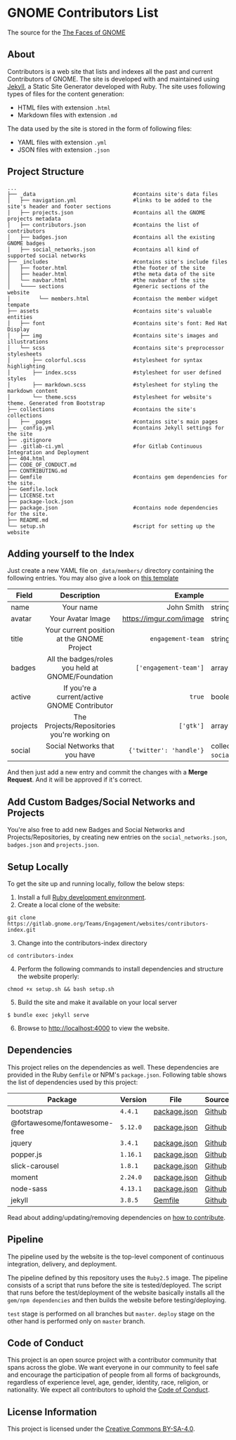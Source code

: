 # GNOME Contributors List

The source for the [The Faces of GNOME](https://contributors.gnome.org)

## About

Contributors is a web site that lists and indexes all the past and current Contributors of GNOME.
The site is developed with
and maintained using [Jekyll][official-jekyll], a Static Site Generator
developed with Ruby. The site uses following types of files for the content
generation:

 * HTML files with extension `.html`
 * Markdown files with extension `.md`

The data used by the site is stored in the form of following files:

 * YAML files with extension `.yml`
 * JSON files with extension `.json`

## Project Structure

    ...
    ├── _data                               #contains site's data files
    │   ├── navigation.yml                  #links to be added to the site's header and footer sections
    │   ├── projects.json                   #contains all the GNOME projects metadata
    │   ├── contributors.json               #contains the list of contributors
    │   ├── badges.json                     #contains all the existing GNOME badges
    │   ├── social_networks.json            #contains all kind of supported social networks
    ├── _includes                           #contains site's include files
    │   ├── footer.html                     #the footer of the site
    │   ├── header.html                     #the meta data of the site
    │   └── navbar.html                     #the navbar of the site
    │   └──── sections                      #generic sections of the website
    │         └── members.html              #contaisn the member widget tempate
    ├── assets                              #contains site's valuable entities
    │   ├── font                            #contains site's font: Red Hat Display
    │   ├── img                             #contains site's images and illustrations
    │   └── scss                            #contains site's preprocessor stylesheets   
    │       ├── colorful.scss               #stylesheet for syntax highlighting
    │       ├── index.scss                  #stylesheet for user defined styles
    │       ├── markdown.scss               #stylesheet for styling the markdown content
    │       └── theme.scss                  #stylesheet for website's theme. Generated from Bootstrap 
    ├── collections                         #contains the site's collections
    │   ├── _pages                          #contains site's main pages
    ├── _config.yml                         #contains Jekyll settings for the site
    ├── .gitignore
    ├── .gitlab-ci.yml                      #for Gitlab Continuous Integration and Deployment
    ├── 404.html
    ├── CODE_OF_CONDUCT.md
    ├── CONTRIBUTING.md
    ├── Gemfile                             #contains gem dependencies for the site.
    ├── Gemfile.lock
    ├── LICENSE.txt
    ├── package-lock.json
    ├── package.json                        #contains node dependencies for the site.
    ├── README.md
    └── setup.sh                            #script for setting up the website

## Adding yourself to the Index

Just create a new YAML file on `_data/members/` directory containing the following entries. You may also give a look on [this template](_data/member-template.yml)

| Field         | Description                                       | Example                 | Type                                                    |
| ------------- |:-------------------------------------------------:| -----------------------:| ------------------------------------------------------- |
| name          | Your name                                         | John Smith              | string                                                  |
| avatar        | Your Avatar Image                                 | https://imgur.com/image | string/boolean                                          |
| title         | Your current position at the GNOME Project        | `engagement-team`       | string:entry from `badges.json`                         |
| badges        | All the badges/roles you held at GNOME/Foundation | `['engagement-team']`   | array:entries from `badges.json`                        |
| active        | If you're a current/active GNOME Contributor      | `true`                  | boolean                                                 |
| projects      | The Projects/Repositories you're working on       | `['gtk']`               | array:entries from `projects.json`                      |
| social        | Social Networks that you have                     | `{'twitter': 'handle'}` | collection:key from `social_networks.json`;value:string |

And then just add a new entry and commit the changes with a **Merge Request**. And it will be approved if it's correct.

## Add Custom Badges/Social Networks and Projects

You're also free to add new Badges and Social Networks and Projects/Repositories, by creating new entries on the `social_networks.json`, `badges.json` and `projects.json`.

## Setup Locally

To get the site up and running locally, follow the below steps:

1. Install a full [Ruby development environment](https://jekyllrb.com/docs/installation/).
2. Create a local clone of the website:
```
git clone https://gitlab.gnome.org/Teams/Engagement/websites/contributors-index.git
```
3. Change into the contributors-index directory
```
cd contributors-index
```
4. Perform the following commands to install dependencies and structure the website properly:
```
chmod +x setup.sh && bash setup.sh
```
5. Build the site and make it available on your local server
```
$ bundle exec jekyll serve
```
6. Browse to [http://localhost:4000](http://localhost:4000) to view the website.

## Dependencies

This project relies on the dependencies as well. These dependencies are provided
in the Ruby `Gemfile` or NPM's `package.json`. Following table shows the
list of dependencies used by this project:

Package | Version | File | Source
--- | --- | --- | ---
bootstrap | `4.4.1` | [package.json][package.json] | [Github](https://github.com/twbs/bootstrap)
@fortawesome/fontawesome-free | `5.12.0` | [package.json][package.json] | [Github](https://github.com/FortAwesome/Font-Awesome)
jquery | `3.4.1` | [package.json][package.json] | [Github](https://github.com/jquery/jquery)
popper.js | `1.16.1` | [package.json][package.json] | [Github](https://github.com/FezVrasta/popper.js/)
slick-carousel | `1.8.1` | [package.json][package.json] | [Github](https://github.com/kenwheeler/slick/)
moment | `2.24.0` | [package.json][package.json] | [Github](https://github.com/moment/moment/)
node-sass | `4.13.1` | [package.json][package.json] | [Github](https://github.com/sass/node-sass/)
jekyll | `3.8.5` | [Gemfile][Gemfile] | [Github](https://github.com/jekyll/jekyll/)

Read about adding/updating/removing dependencies on [how to contribute](CONTRIBUTING.MD#addingupdatingremoving-dependencies).

## Pipeline

The pipeline used by the website is the top-level component of continuous
integration, delivery, and deployment.

The pipeline defined by this repository uses the `Ruby2.5` image. The pipeline
consists of a script that runs before the site is tested/deployed. The
script that runs before the test/deployment of the website basically
installs all the `gem/npm dependencies` and then builds the website
before testing/deploying.

`test` stage is performed on all branches but `master`. `deploy` stage on
the other hand is performed only on `master` branch.

## Code of Conduct

This project is an open source project with a contributor community that spans across
the globe. We want everyone in our community to feel safe and encourage the
participation of people from all forms of backgrounds, regardless of
experience level, age, gender, identity, race, religion, or nationality.  We
expect all contributors to uphold the [Code of Conduct][code-of-conduct].

## License Information

This project is licensed under the [Creative Commons BY-SA-4.0][license].

<!-- markdown variables -->
[contributing]: CONTRIBUTING.MD
[code-of-conduct]: CODE_OF_CONDUCT.MD
[official-jekyll]: https://jekyllrb.com
[package.json]: package.json
[Gemfile]: Gemfile
[license]: LICENSE.txt
